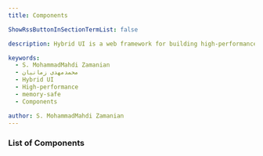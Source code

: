 ```yaml
---
title: Components

ShowRssButtonInSectionTermList: false

description: Hybrid UI is a web framework for building high-performance, memory-safe, and visually stunning applications. It offers a wide range of pre-built components to accelerate development and deliver exceptional user experiences.

keywords:
  - S. MohammadMahdi Zamanian
  - محمدمهدی زمانیان
  - Hybrid UI
  - High-performance
  - memory-safe
  - Components

author: S. MohammadMahdi Zamanian
---
```


### List of Components
